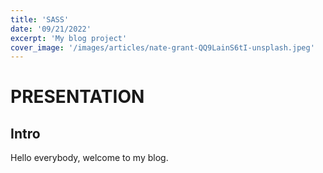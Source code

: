 ```yaml
---
title: 'SASS'
date: '09/21/2022'
excerpt: 'My blog project'
cover_image: '/images/articles/nate-grant-QQ9LainS6tI-unsplash.jpeg'
---
```


<!-- Dummy Article -->

# PRESENTATION

## Intro

Hello everybody, welcome to my blog.
